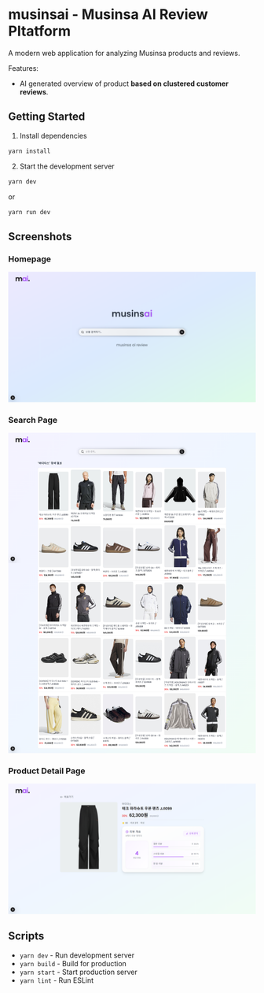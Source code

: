 # musinsai - Musinsa AI Review Pltatform

A modern web application for analyzing Musinsa products and reviews.

Features:
- AI generated overview of product **based on clustered customer reviews**.


## Getting Started

1. Install dependencies
```bash
yarn install
```

2. Start the development server
```bash
yarn dev
```
or
```bash
yarn run dev
```
## Screenshots

### Homepage
![musinsai-home-page](/public/musinsai-home-page.png)

### Search Page
![musinsai-search-page](/public/musinsai-search-page.png)

### Product Detail Page
![musinsai-goods-detail-page](/public/musinsai-goods-detail-page.png)

## Scripts

- `yarn dev` - Run development server
- `yarn build` - Build for production
- `yarn start` - Start production server
- `yarn lint` - Run ESLint
